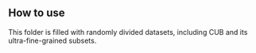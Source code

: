 ## How to use
This folder is filled with randomly divided datasets, including CUB and its ultra-fine-grained subsets.

